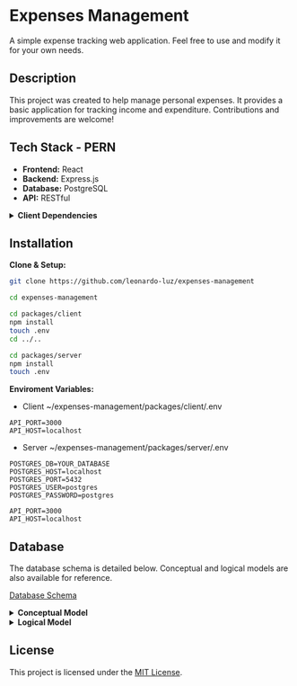 # Expenses Management

A simple expense tracking web application. Feel free to use and modify it for your own needs.

## Description

This project was created to help manage personal expenses.  It provides a basic application for tracking income and expenditure.  Contributions and improvements are welcome!

## Tech Stack - PERN

* **Frontend:** React
* **Backend:** Express.js
* **Database:** PostgreSQL
* **API:** RESTful

<details>
  <summary><strong>Client Dependencies</strong></summary>
  <ol>
    <li>
        <details>
          <summary><em>react-router-dom</em></summary>
          <p>Create routes</p>
        </details>
    </li>
    <li>
        <details>
          <summary><em>tailwindcss</em></summary>
          <p>Page style</p>
        </details>
    </li>
  </ol>
</details>

## Installation

**Clone & Setup:**

```bash
git clone https://github.com/leonardo-luz/expenses-management

cd expenses-management

cd packages/client
npm install
touch .env
cd ../..

cd packages/server
npm install
touch .env
```

**Enviroment Variables:**

* Client ~/expenses-management/packages/client/.env

```env
API_PORT=3000
API_HOST=localhost
```

* Server ~/expenses-management/packages/server/.env

```env
POSTGRES_DB=YOUR_DATABASE
POSTGRES_HOST=localhost
POSTGRES_PORT=5432
POSTGRES_USER=postgres
POSTGRES_PASSWORD=postgres

API_PORT=3000
API_HOST=localhost
```

## Database

The database schema is detailed below.  Conceptual and logical models are also available for reference.

[Database Schema](schema.sql)

<details>
  <summary><strong>Conceptual Model</strong></summary>
  <img src="conceptual_model.png" alt="Conceptual Database Model">
</details>

<details>
  <summary><strong>Logical Model</strong></summary>
  <img src="logical_model.png" alt="Logical Database Model">
</details>

## License

This project is licensed under the [MIT License](LICENSE.md).
